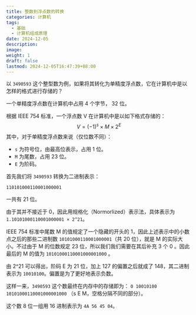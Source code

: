 ```yaml
---
title: 整数到浮点数的转换
categories: 计算机
tags:
  - 基础
  - 计算机组成原理
date: 2024-12-05
description: 
image: 
weight: 1
draft: false
lastmod: 2024-12-05T16:47:39+08:00
---
```

以 `3490593` 这个整型数为例，如果将其转化为单精度浮点数，它在计算机中是以怎样的格式进行存储的？

一个单精度浮点数在计算机中占用 4 个字节， 32 位。

根据 IEEE 754 标准，一个浮点数 V 在计算机中是以如下格式存储的：
$$V=(-1)^{s}\times M\times2^{E}$$
其中，对于单精度浮点数来说（仅位数不同）：
- `s` 为符号位，由最高位表示，占用 1 位。
- `M` 为尾数，占用 23 位。
- `E` 为阶码。

首先我们将 `3490593` 转换为二进制表示：
```
110101000110001000001
```

一共有 21 位。

由于其并不接近于 0，因此用规格化（Normorlized）表示法，具体表示为 `1.10101000110001000001 × 2^21`。

IEEE 754 标准中尾数 M 的值规定了一个隐藏的开头的 1，因此上述表示中的小数点之后的那些二进制数 `10101000110001000001`（共 20 位），就是 M 的实际大小。不过由于 M 的位数规定 23 位，所以我们我们需要在其后补充 3 个 0 。因此最后的 M 的值为 `10101000110001000001000` 。

由 2^21 可以得出，阶码 E 为 21 位，加上 127 的偏置之后就成了 148，其二进制表示为 `10010100`。偏置是为了更好地表示负数。

这样一来，`3490593` 这个数最终在内存中的存储即为：
`0 10010100 10101000110001000001000` （s E M，空格分隔不同的部分）。

这个数 8 位一组用 16 进制表示为 `4A 56 45 04`。
